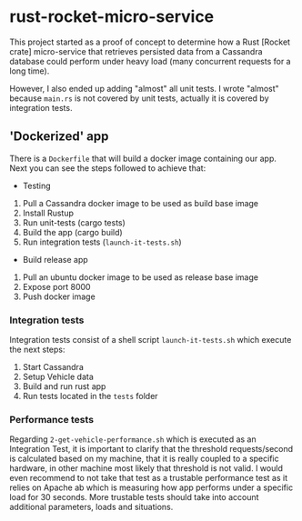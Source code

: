 # rust-rocket-micro-service
This project started as a proof of concept to determine how a Rust [Rocket crate] micro-service that retrieves persisted data from a Cassandra database could perform under heavy load (many concurrent requests for a long time).

However, I also ended up adding "almost" all unit tests. I wrote "almost" because `main.rs` is not covered by unit tests, actually it is covered by integration tests.

## 'Dockerized' app
There is a `Dockerfile` that will build a docker image containing our app. Next you can see the steps followed to achieve that:
* Testing
1. Pull a Cassandra docker image to be used as build base image
2. Install Rustup
3. Run unit-tests (cargo tests)
4. Build the app (cargo build)
5. Run integration tests (`launch-it-tests.sh`)
* Build release app
1. Pull an ubuntu docker image to be used as release base image
2. Expose port 8000
3. Push docker image

### Integration tests
Integration tests consist of a shell script `launch-it-tests.sh` which execute the next steps:
1. Start Cassandra
2. Setup Vehicle data
3. Build and run rust app
4. Run tests located in the `tests` folder

### Performance tests
Regarding `2-get-vehicle-performance.sh` which is executed as an Integration Test, it is important to clarify that the threshold requests/second is calculated based on my machine, that it is really coupled to a specific hardware, in other machine most likely that threshold is not valid. I would even recommend to not take that test as a trustable performance test as it relies on Apache ab which is measuring how app performs under a specific load for 30 seconds. More trustable tests should take into account additional parameters, loads and situations.
